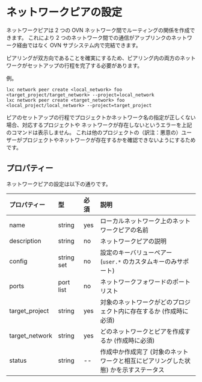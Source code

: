 # ネットワークピアの設定 <!-- Network Peers configuration -->

ネットワークピアは 2 つの OVN ネットワーク間でルーティングの関係を作成できます。
これにより 2 つのネットワーク間での通信がアップリンクのネットワーク経由ではなく OVN サブシステム内で完結できます。
<!--
Network peers allow the creation of routing relationships between two OVN networks.
This allows for traffic between those two networks to stay within the OVN subsystem rather than having to transit
via the uplink network.
-->

ピアリングが双方向であることを確実にするため、ピアリング内の両方のネットワークがセットアップの行程を完了する必要があります。
<!--
Both networks in the peering are required to complete a setup step to ensure that the peering is mutual.
-->

例。
<!--
E.g.
-->

```
lxc network peer create <local_network> foo <target_project/target_network> --project=local_network
lxc network peer create <target_network> foo <local_project/local_network> --project=target_project
```

ピアのセットアップの行程でプロジェクトかネットワーク名の指定が正しくない場合、対応するプロジェクトや
ネットワークが存在しないというエラーを上記のコマンドは表示しません。
これは他のプロジェクトの（訳注：悪意の）ユーザーがプロジェクトやネットワークが存在するかを確認できないようにするためです。
<!--
If either the project or network name specified in the peer setup step is incorrect, the user will not get an error
from the command explaining that the respective project/network does not exist. This is to prevent a user in a
different project from being able to discover whether a project and network exists.
-->

## プロパティー <!-- Properties -->
ネットワークピアの設定は以下の通りです。
<!--
The following are network peer properties:
-->

プロパティー <!-- Property --> | 型 <!-- Type --> | 必須 <!-- Required --> | 説明 <!-- Description -->
:--              | :--        | :--      | :--
name             | string     | yes      | ローカルネットワーク上のネットワークピアの名前 <!-- Name of the Network Peer on the local network -->
description      | string     | no       | ネットワークピアの説明 <!-- Description of Network Peer -->
config           | string set | no       | 設定のキーバリューペアー (`user.*` のカスタムキーのみサポート) <!-- Config key/value pairs (Only `user.*` custom keys supported) -->
ports            | port list  | no       | ネットワークフォワードのポートリスト <!-- Network forward port list -->
target_project   | string     | yes      | 対象のネットワークがどのプロジェクト内に存在するか (作成時に必須) <!-- Which project the target network exists in (required at create time). -->
target_network   | string     | yes      | どのネットワークとピアを作成するか (作成時に必須) <!-- Which network to create a peer with (required at create time). -->
status           | string     | --       | 作成中か作成完了 (対象のネットワークと相互にピアリングした状態) かを示すステータス <!-- Status indicates if pending or created (mutual peering exists with the target network). -->
